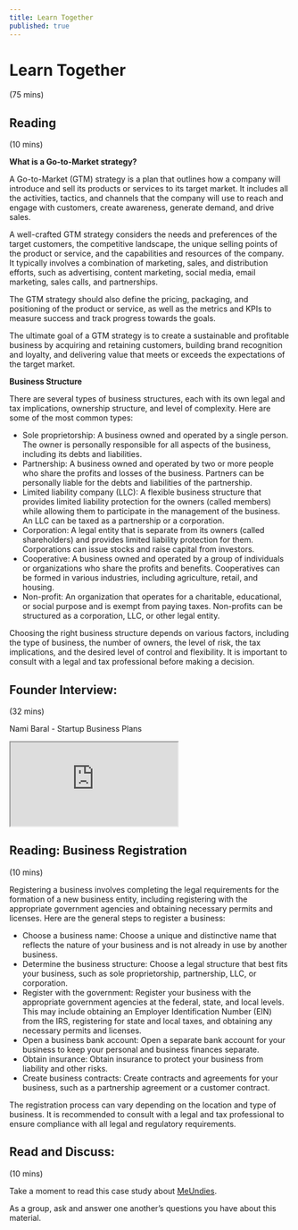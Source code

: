 ```yaml
---
title: Learn Together
published: true
---
```

# Learn Together 
(75 mins)


## Reading
(10 mins) 

**What is a Go-to-Market strategy?**

A Go-to-Market (GTM) strategy is a plan that outlines how a company will introduce and sell its products or services to its target market. It includes all the activities, tactics, and channels that the company will use to reach and engage with customers, create awareness, generate demand, and drive sales.

A well-crafted GTM strategy considers the needs and preferences of the target customers, the competitive landscape, the unique selling points of the product or service, and the capabilities and resources of the company. It typically involves a combination of marketing, sales, and distribution efforts, such as advertising, content marketing, social media, email marketing, sales calls, and partnerships.

The GTM strategy should also define the pricing, packaging, and positioning of the product or service, as well as the metrics and KPIs to measure success and track progress towards the goals.

The ultimate goal of a GTM strategy is to create a sustainable and profitable business by acquiring and retaining customers, building brand recognition and loyalty, and delivering value that meets or exceeds the expectations of the target market.

**Business Structure**

There are several types of business structures, each with its own legal and tax implications, ownership structure, and level of complexity. Here are some of the most common types:

* Sole proprietorship: A business owned and operated by a single person. The owner is personally responsible for all aspects of the business, including its debts and liabilities.
* Partnership: A business owned and operated by two or more people who share the profits and losses of the business. Partners can be personally liable for the debts and liabilities of the partnership.
* Limited liability company (LLC): A flexible business structure that provides limited liability protection for the owners (called members) while allowing them to participate in the management of the business. An LLC can be taxed as a partnership or a corporation.
* Corporation: A legal entity that is separate from its owners (called shareholders) and provides limited liability protection for them. Corporations can issue stocks and raise capital from investors.
* Cooperative: A business owned and operated by a group of individuals or organizations who share the profits and benefits. Cooperatives can be formed in various industries, including agriculture, retail, and housing.
* Non-profit: An organization that operates for a charitable, educational, or social purpose and is exempt from paying taxes. Non-profits can be structured as a corporation, LLC, or other legal entity.

Choosing the right business structure depends on various factors, including the type of business, the number of owners, the level of risk, the tax implications, and the desired level of control and flexibility. It is important to consult with a legal and tax professional before making a decision.

## Founder Interview: 
(32 mins) 

Nami Baral - Startup Business Plans
<div class="embed-responsive embed-responsive-16by9">
  <iframe class="embed-responsive-item" src="https://drive.google.com/file/d/1GL9t4LCgDSUeu4P9F_OQ7KyQ_T-J6yph/view?usp=sharing" allowfullscreen></iframe>
</div>

## Reading: Business Registration
(10 mins) 

Registering a business involves completing the legal requirements for the formation of a new business entity, including registering with the appropriate government agencies and obtaining necessary permits and licenses. Here are the general steps to register a business:

* Choose a business name: Choose a unique and distinctive name that reflects the nature of your business and is not already in use by another business.
* Determine the business structure: Choose a legal structure that best fits your business, such as sole proprietorship, partnership, LLC, or corporation.
* Register with the government: Register your business with the appropriate government agencies at the federal, state, and local levels. This may include obtaining an Employer Identification Number (EIN) from the IRS, registering for state and local taxes, and obtaining any necessary permits and licenses.
* Open a business bank account: Open a separate bank account for your business to keep your personal and business finances separate.
* Obtain insurance: Obtain insurance to protect your business from liability and other risks.
* Create business contracts: Create contracts and agreements for your business, such as a partnership agreement or a customer contract.

The registration process can vary depending on the location and type of business. It is recommended to consult with a legal and tax professional to ensure compliance with all legal and regulatory requirements.

## Read and Discuss: 
(10 mins) 

Take a moment to read this case study about [MeUndies](https://www.clearslide.com/view/new/mail?iID=pzzGL6vSLRgHFZBfnwR4).

As a group, ask and answer one another’s questions you have about this material. 
